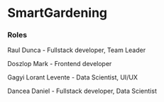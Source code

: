 # SmartGardening

### Roles

Raul Dunca - Fullstack developer, Team Leader

Doszlop Mark - Frontend developer

Gagyi Lorant Levente - Data Scientist, UI/UX

Dancea Daniel - Fullstack developer, Data Scientist
